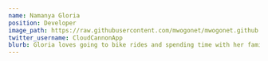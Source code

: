 ```yaml
---
name: Namanya Gloria
position: Developer
image_path: https://raw.githubusercontent.com/mwogonet/mwogonet.github.io/master/_staff_members/gloria.jpeg
twitter_username: CloudCannonApp
blurb: Gloria loves going to bike rides and spending time with her family.
---
```

